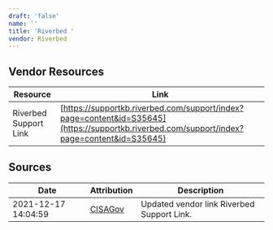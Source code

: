```yaml
---
draft: 'false'
name: ''
title: 'Riverbed '
vendor: Riverbed
---
```


## Vendor Resources
| Resource | Link |
| --- | --- |
| Riverbed Support Link | [https://supportkb.riverbed.com/support/index?page=content&id=S35645](https://supportkb.riverbed.com/support/index?page=content&id=S35645) |



## Sources
| Date | Attribution | Description |
| --- | --- | --- |
| 2021-12-17 14:04:59 | [CISAGov](https://raw.githubusercontent.com/cisagov/log4j-affected-db/develop/README.md) | Updated vendor link Riverbed Support Link.  |
